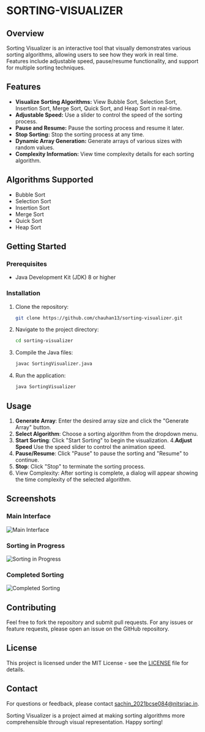 # SORTING-VISUALIZER

## Overview

Sorting Visualizer is an interactive tool that visually demonstrates various sorting algorithms, allowing users to see how they work in real time. Features include adjustable speed, pause/resume functionality, and support for multiple sorting techniques.


## Features

- **Visualize Sorting Algorithms:** View Bubble Sort, Selection Sort, Insertion Sort, Merge Sort, Quick Sort, and Heap Sort in real-time.
- **Adjustable Speed:** Use a slider to control the speed of the sorting process.
- **Pause and Resume:** Pause the sorting process and resume it later.
- **Stop Sorting:** Stop the sorting process at any time.
- **Dynamic Array Generation:** Generate arrays of various sizes with random values.
- **Complexity Information:** View time complexity details for each sorting algorithm.


## Algorithms Supported

- Bubble Sort
- Selection Sort
- Insertion Sort
- Merge Sort
- Quick Sort
- Heap Sort

## Getting Started

### Prerequisites

- Java Development Kit (JDK) 8 or higher

### Installation

1. Clone the repository:

    ```bash
    git clone https://github.com/chauhan13/sorting-visualizer.git
    ```

2. Navigate to the project directory:

    ```bash
    cd sorting-visualizer
    ```

3. Compile the Java files:

    ```bash
    javac SortingVisualizer.java
    ```

4. Run the application:

    ```bash
    java SortingVisualizer
    ```

## Usage

1. **Generate Array**: Enter the desired array size and click the "Generate Array" button.
2. **Select Algorithm**: Choose a sorting algorithm from the dropdown menu.
3. **Start Sorting**: Click "Start Sorting" to begin the visualization.
4.**Adjust Speed** Use the speed slider to control the animation speed.
5. **Pause/Resume**: Click "Pause" to pause the sorting and "Resume" to continue.
6. **Stop**: Click "Stop" to terminate the sorting process.
7. View Complexity: After sorting is complete, a dialog will appear showing the time complexity of the selected algorithm.

## Screenshots

### Main Interface

![Main Interface](screenshots/main_interface.png)

### Sorting in Progress

![Sorting in Progress](screenshots/sorting_in_progress.png)

### Completed Sorting

![Completed Sorting](screenshots/completed_sorting.png)

## Contributing

Feel free to fork the repository and submit pull requests. For any issues or feature requests, please open an issue on the GitHub repository.

## License

This project is licensed under the MIT License - see the [LICENSE](LICENSE) file for details.

## Contact

For questions or feedback, please contact [sachin_2021bcse084@nitsriac.in](mailto:sachin_2021bcse084@nitsriac.in).

Sorting Visualizer is a project aimed at making sorting algorithms more comprehensible through visual representation. Happy sorting!




